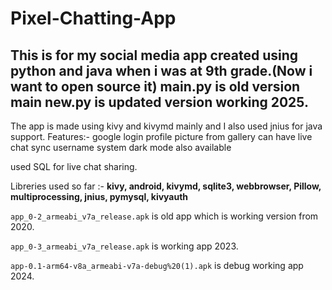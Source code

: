# Pixel-Chatting-App

This is for my social media app created using python and java when i was at 9th grade.(Now i want to open source it)
main.py is old version main new.py is updated version working 2025.
---
The app is made using kivy and kivymd mainly and I also used jnius for java support.
Features:-
google login 
profile picture from gallery
can have live chat sync
username system
dark mode also available

used SQL for live chat sharing.

Libreries used so far :- **kivy, android, kivymd, sqlite3, webbrowser, Pillow, multiprocessing, jnius, pymysql, kivyauth**

`app_0-2_armeabi_v7a_release.apk` is old app which is working version from 2020.

`app_0-3_armeabi_v7a_release.apk` is working app 2023.

`app-0.1-arm64-v8a_armeabi-v7a-debug%20(1).apk` is debug working app 2024.
